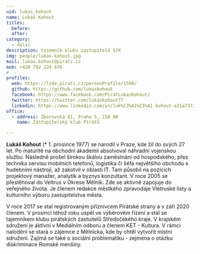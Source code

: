 ```yaml
---
uid: lukas.kohout
name: Lukáš Kohout
titles:
  before:
  after: 
category:
  - dalsi
description: tajemník klubu zastupitelů SčK
img: people/lukas-kohout.jpg
mail: lukas.kohout@pirati.cz
mob: +420 792 224 676
#  - 
profiles:
  web: https://lide.pirati.cz/personProfile/1598/
  github: https://github.com/lukaskohout
  facebook: https://www.facebook.com/PiratLukasKohout/
  twitter: https://twitter.com/lukaskohout77
  linkedin: https://www.linkedin.com/in/luk%C3%A1%C5%A1-kohout-a31a7372/
office:
  - address: Zborovská 81, Praha 5, 150 00
    name: Zastupitelský klub Pirátů 

---
```


**Lukáš Kohout** (* 1. prosince 1977) se narodil v Praze, kde žil do svých 27 let. Po maturitě na obchodní akademii absolvoval náhradní vojenskou službu. 
Následně prošel širokou škálou zaměstnání od hospodského, přes technika servisu mobilních telefonů, logistika či šéfa největšího obchodu s hudebními nástroji, 
až zakotvil v oblasti IT. Tam působil na pozicích projektový manažer, analytik a byznys konzultant. V roce 2005 se přestěhoval do Veltrus v Okrese Mělník. 
Zde se aktivně zapojuje do veřejného života. Je členem redakce městkého zpravodaje Vletruské listy a kulturního výboru zastupitelstva města. 

V roce 2017 se stal registrovaným příznivcem Pirátské strany a v září 2020 členem. V prosinci téhož roku uspěl ve výběrovém řízení a stal se tajemníkem klubu pirátských 
zastuitelů Středočekého kraje. V krajském sdružení je aktivní v Mediálním odboru a členem KET - Kultura. V rámci nalodění se stará o zájemce z Mělnicka, kde by chtěl 
vytvořit místní sdružení. Zajímá se také o sociální problematiku - zejména o otázku diskriminace Romské menšiny.
